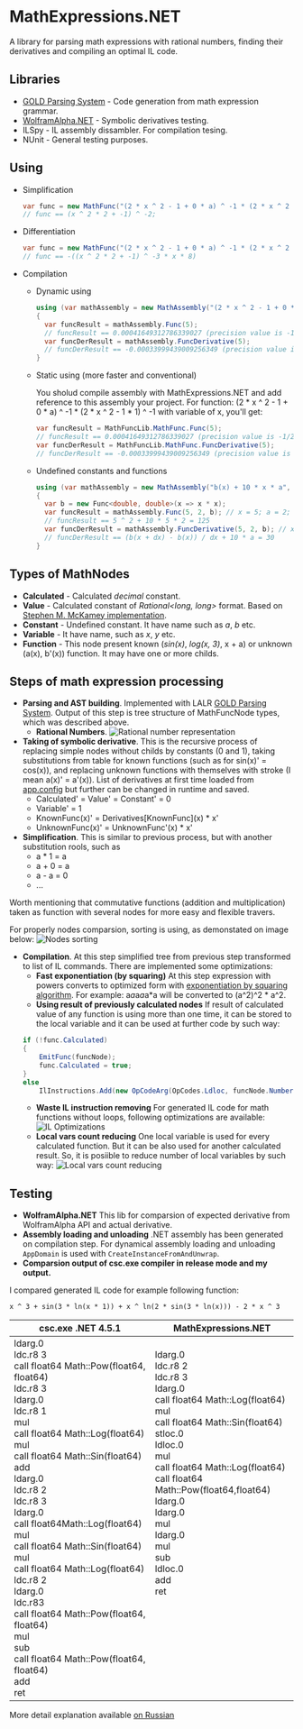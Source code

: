 # MathExpressions.NET

A library for parsing math expressions with rational numbers, finding their derivatives and compiling an optimal IL code.

## Libraries
* [GOLD Parsing System](http://goldparser.org/) - Code generation from math expression grammar.
* [WolframAlpha.NET](https://github.com/Genbox/WolframAlpha.NET) - Symbolic derivatives testing.
* ILSpy - IL assembly dissambler. For compilation tesing.
* NUnit - General testing purposes.

## Using

* Simplification

  ```csharp
  var func = new MathFunc("(2 * x ^ 2 - 1 + 0 * a) ^ -1 * (2 * x ^ 2  - 1 * 1) ^ -1").Simplify();
  // func == (x ^ 2 * 2 + -1) ^ -2;
  ```

* Differentiation

  ```csharp
  var func = new MathFunc("(2 * x ^ 2 - 1 + 0 * a) ^ -1 * (2 * x ^ 2  - 1 * 1) ^ -1").GetDerivative();
  // func == -((x ^ 2 * 2 + -1) ^ -3 * x * 8)
  ```
 
* Compilation
 
  * Dynamic using
    ```csharp
    using (var mathAssembly = new MathAssembly("(2 * x ^ 2 - 1 + 0 * a) ^ -1 * (2 * x ^ 2  - 1 * 1) ^ -1", "x"))
    {
      var funcResult = mathAssembly.Func(5);
      // funcResult == 0.00041649312786339027 (precision value is -1/2401)
      var funcDerResult = mathAssembly.FuncDerivative(5);
      // funcDerResult == -0.00033999439009256349 (precision value is -40/117649)
    }
    ```
 
  * Static using (more faster and conventional)
 
    You sholud compile assembly with MathExpressions.NET and add reference to this assembly your project.
    For function: (2 * x ^ 2 - 1 + 0 * a) ^ -1 * (2 * x ^ 2  - 1 * 1) ^ -1 with variable of x, you'll get:
    ```csharp
    var funcResult = MathFuncLib.MathFunc.Func(5);
    // funcResult == 0.00041649312786339027 (precision value is -1/2401)
    var funcDerResult = MathFuncLib.MathFunc.FuncDerivative(5);
    // funcDerResult == -0.00033999439009256349 (precision value is -40/117649)
    ```
 
  * Undefined constants and functions
 
    ```csharp
    using (var mathAssembly = new MathAssembly("b(x) + 10 * x * a", "x"))
    {
      var b = new Func<double, double>(x => x * x);
      var funcResult = mathAssembly.Func(5, 2, b); // x = 5; a = 2; b = x ^ 2
      // funcResult == 5 ^ 2 + 10 * 5 * 2 = 125
      var funcDerResult = mathAssembly.FuncDerivative(5, 2, b); // x = 5; a = 2; b = x ^ 2
      // funcDerResult == (b(x + dx) - b(x)) / dx + 10 * a = 30
    }
    ```

## Types of MathNodes

* **Calculated** - Calculated *decimal* constant.
* **Value** - Calculated constant of *Rational<long, long>* format. Based on [Stephen M. McKamey implementation](http://exif-utils.googlecode.com/svn/trunk/ExifUtils/ExifUtils/Rational.cs).
* **Constant** - Undefined constant. It have name such as *a*, *b* etc.
* **Variable** - It have name, such as *x*, *y* etc.
* **Function** - This node present known (*sin(x)*, *log(x, 3)*, x + a) or unknown (a(x), b'(x)) function. It may have one or more childs.

## Steps of  math expression processing

* **Parsing and AST building**. Implemented with LALR [GOLD Parsing System](http://goldparser.org/). Output of this step is tree structure of MathFuncNode types, which was described above.
  * **Rational Numbers**.
![Rational number representation](http://habr.habrastorage.org/post_images/fc7/c73/526/fc7c73526dc83f8c341aa43f23d2b931.png)
* **Taking of symbolic derivative**. This is the recursive process of replacing simple nodes without childs by constants (0 and 1), taking substitutions from table for known functions (such as for sin(x)' = cos(x)), and replacing unknown functions with themselves with stroke (I mean a(x)' = a'(x)). List of derivatives at first time loaded from [app.config](https://github.com/KvanTTT/Math-Functions/blob/master/MathFunctions.GUI/app.config) but further can be changed in runtime and saved.
  * Calculated' = Value' = Constant' = 0
  * Variable' = 1
  * KnownFunc(x)' = Derivatives\[KnownFunc\](x) * x'
  * UnknownFunc(x)' = UnknownFunc'(x) * x'
* **Simplification**.  This is similar to previous process, but with another substitution rools, such as
  * a * 1 = a
  * a + 0 = a
  * a - a = 0
  * ...

Worth mentioning that commutative functions (addition and multiplication) taken as function with several nodes for more easy and flexible travers.

For properly nodes comparsion, sorting is using, as demonstated on image below:
![Nodes sorting](http://habrastorage.org/files/b78/215/c09/b78215c09a0441b8b96ab5a552da9250.png)

* **Compilation**. At this step simplified tree from previous step transformed to list of IL commands. There are implemented some optimizations:
  * **Fast exponentiation (by squaring)**
  At this step expression with powers converts to optimized form with [exponentiation by squaring algorithm](http://en.wikipedia.org/wiki/Exponentiation_by_squaring). For example: a*a*a*a*a*a will be converted to (a^2)^2 * a^2.
  * **Using result of previously calculated nodes**
If result of calculated value of any function is using more than one time, it can be stored to the local variable and it can be used at further code by such way:
  ```csharp
  if (!func.Calculated)
  {
      EmitFunc(funcNode);
      func.Calculated = true;
  }
  else
      IlInstructions.Add(new OpCodeArg(OpCodes.Ldloc, funcNode.Number));
  ```
  * **Waste IL instruction removing**
For generated IL code for math functions without loops, following optimizations are available:
  ![IL Optimizations](http://habrastorage.org/files/f2b/cc4/866/f2bcc48663a94d0c84c867583aefffc3.png)
  * **Local vars count reducing**
   One local variable is used for every calculated function. But it can be also used for another calculated result. So, it is posiible to reduce number of local variables by such way:
  ![Local vars count reducing](http://habrastorage.org/files/ab0/a27/c29/ab0a27c29a3843af9e32b867b78cf4de.png)

## Testing

* **WolframAlpha.NET**
  This lib for comparsion of expected derivative from WolframAlpha API and actual derivative.
* **Assembly loading and unloading**
  .NET assembly has been generated on compilation step. For dynamical assembly loading and unloading ```AppDomain``` is used with ```CreateInstanceFromAndUnwrap```.
* **Comparsion output of csc.exe compiler in release mode and my output.**

I compared generated IL code for example following function:

```x ^ 3 + sin(3 * ln(x * 1)) + x ^ ln(2 * sin(3 * ln(x))) - 2 * x ^ 3```

  **csc.exe .NET 4.5.1**                                    | **MathExpressions.NET**
  ----------------------------------------------------------|--------------------------------------------------
  ldarg.0<br/>ldc.r8 3<br/>call float64 Math::Pow(float64, float64)<br/>ldc.r8 3<br/>ldarg.0<br/>ldc.r8 1<br/>mul<br/>call float64 Math::Log(float64)<br/>mul<br/>call float64 Math::Sin(float64)<br/>add<br/>ldarg.0<br/>ldc.r8 2<br/>ldc.r8 3<br/>ldarg.0<br/>call float64Math::Log(float64)<br/>mul<br/>call float64 Math::Sin(float64)<br/>mul<br/>call float64 Math::Log(float64)<br/>ldc.r8 2<br/>ldarg.0<br/>ldc.r83<br/>call float64 Math::Pow(float64, float64)<br/>mul<br/>sub<br/>call float64 Math::Pow(float64, float64)<br/>add<br/>ret  |  ldarg.0<br/>ldc.r8 2<br/>ldc.r8 3<br/>ldarg.0<br/>call float64 Math::Log(float64)<br/>mul<br/>call float64 Math::Sin(float64)<br/>stloc.0<br/>ldloc.0<br/>mul<br/>call float64 Math::Log(float64)<br/>call float64 Math::Pow(float64,float64)<br/>ldarg.0<br/>ldarg.0<br/>mul<br/>ldarg.0<br/>mul<br/>sub<br/>ldloc.0<br/>add<br/>ret<br/><br/><br/><br/><br/><br/><br/><br/><br/>


More detail explanation available [on Russian](http://habrahabr.ru/post/150043/)
